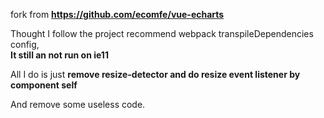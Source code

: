 
fork from **https://github.com/ecomfe/vue-echarts**

Thought I follow the project recommend webpack transpileDependencies config,  
**It still an not run on ie11** 

All I do is just **remove resize-detector and  do resize event listener by component self**

And remove some useless code.  


